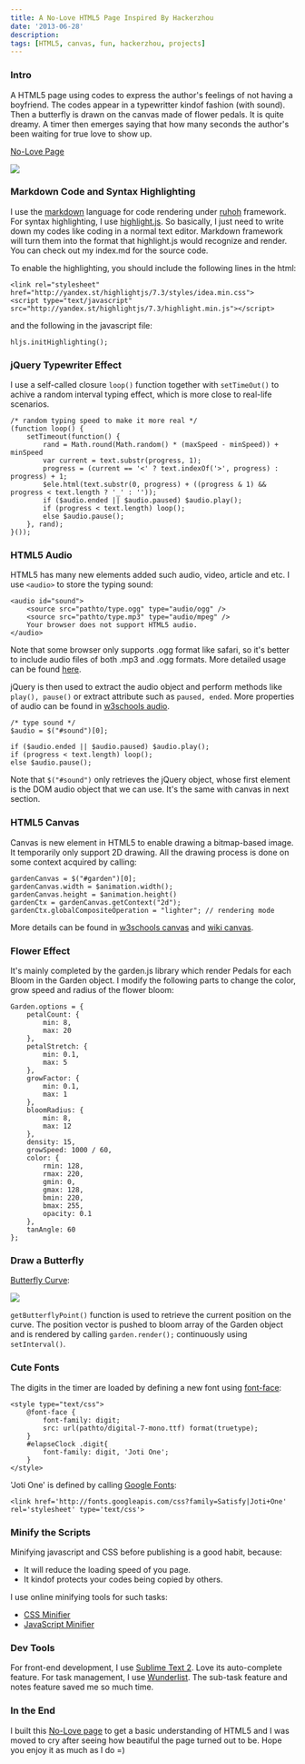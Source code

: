 ```yaml
---
title: A No-Love HTML5 Page Inspired By Hackerzhou
date: '2013-06-28'
description:
tags: [HTML5, canvas, fun, hackerzhou, projects]
---
```

### Intro

A HTML5 page using codes to express the author's feelings of not having a boyfriend. The codes appear in a typewritter kindof fashion (with sound). Then a butterfly is drawn on the canvas made of flower pedals. It is quite dreamy. A timer then emerges saying that how many seconds the author's been waiting for true love to show up.

<i class="icon-eye-open"></i> [No-Love Page][0]

[<img src="{{urls.media}}/nolove-screenshot.png" class="img-polaroid">][0]

### Markdown Code and Syntax Highlighting

I use the [markdown][1] language for code rendering under [ruhoh][2] framework. For syntax highlighting, I use [highlight.js][3]. So basically, I just need to write down my codes like coding in a normal text editor. Markdown framework will turn them into the format that highlight.js would recognize and render. You can check out my index.md for the source code.

To enable the highlighting, you should include the following lines in the html:
	
	<link rel="stylesheet" href="http://yandex.st/highlightjs/7.3/styles/idea.min.css">
	<script type="text/javascript" src="http://yandex.st/highlightjs/7.3/highlight.min.js"></script>

and the following in the javascript file:
	
	hljs.initHighlighting();


### jQuery Typewriter Effect

I use a self-called closure <code>loop()</code> function together with <code>setTimeOut()</code> to achive a random interval typing effect, which is more close to real-life scenarios.

	/* random typing speed to make it more real */
	(function loop() {
	    setTimeout(function() {
	    	rand = Math.round(Math.random() * (maxSpeed - minSpeed)) + minSpeed
			var current = text.substr(progress, 1);
			progress = (current == '<' ? text.indexOf('>', progress) : progress) + 1;
			$ele.html(text.substr(0, progress) + ((progress & 1) && progress < text.length ? '_' : ''));
			if ($audio.ended || $audio.paused) $audio.play();
			if (progress < text.length) loop();  
			else $audio.pause();
	    }, rand);
	}());

### HTML5 Audio

HTML5 has many new elements added such audio, video, article and etc. I use <code>&lt;audio&gt;</code> to store the typing sound:
	
	<audio id="sound">
	    <source src="pathto/type.ogg" type="audio/ogg" />
	    <source src="pathto/type.mp3" type="audio/mpeg" />
	    Your browser does not support HTML5 audio.
	</audio>

Note that some browser only supports .ogg format like safari, so it's better to include audio files of both .mp3 and .ogg formats. More detailed usage can be found [here][4].

jQuery is then used to extract the audio object and perform methods like <code>play(), pause()</code> or extract attribute such as <code>paused, ended</code>. More properties of audio can be found in [w3schools audio][5].

	/* type sound */
	$audio = $("#sound")[0];

	if ($audio.ended || $audio.paused) $audio.play();
	if (progress < text.length) loop();  
	else $audio.pause();

Note that <code>$("#sound")</code> only retrieves the jQuery object, whose first element is the DOM audio object that we can use. It's the same with canvas in next section.

### HTML5 Canvas

Canvas is new element in HTML5 to enable drawing a bitmap-based image. It temporarily only support 2D drawing. All the drawing process is done on some context acquired by calling:
	
	gardenCanvas = $("#garden")[0];
	gardenCanvas.width = $animation.width();
    gardenCanvas.height = $animation.height()
    gardenCtx = gardenCanvas.getContext("2d");
    gardenCtx.globalCompositeOperation = "lighter"; // rendering mode

More details can be found in [w3schools canvas][6] and [wiki canvas][7].

### Flower Effect

It's mainly completed by the garden.js library which render Pedals for each Bloom in the Garden object. I modify the following parts to change the color, grow speed and radius of the flower bloom:
	
	Garden.options = {
        petalCount: {
            min: 8,
            max: 20
        },
        petalStretch: {
            min: 0.1,
            max: 5
        },
        growFactor: {
            min: 0.1,
            max: 1
        },
        bloomRadius: {
            min: 8,
            max: 12
        },
        density: 15,
        growSpeed: 1000 / 60,
        color: {
			rmin: 128,
			rmax: 220,
			gmin: 0,
			gmax: 128,
			bmin: 220,
			bmax: 255,
            opacity: 0.1
        },
        tanAngle: 60
    };


### Draw a Butterfly

[Butterfly Curve][8]:

<img src="{{urls.media}}/butterfly.png" class="img-polaroid">

<code>getButterflyPoint()</code> function is used to retrieve the current position on the curve. The position vector is pushed to bloom array of the Garden object and is rendered by calling <code>garden.render();</code> continuously using <code>setInterval()</code>.

### Cute Fonts
The digits in the timer are loaded by defining a new font using [font-face][9]:
	
	<style type="text/css">
		@font-face {
			font-family: digit;
			src: url(pathto/digital-7-mono.ttf) format(truetype);
		}
		#elapseClock .digit{
			font-family: digit, 'Joti One';
		}
	</style>

'Joti One' is defined by calling [Google Fonts][10]:
	
	<link href='http://fonts.googleapis.com/css?family=Satisfy|Joti+One' rel='stylesheet' type='text/css'>


### Minify the Scripts

Minifying javascript and CSS before publishing is a good habit, because:
- It will reduce the loading speed of you page.
- It kindof protects your codes being copied by others.

I use online minifying tools for such tasks:
- [CSS Minifier][11]
- [JavaScript Minifier][12]

### Dev Tools

For front-end development, I use [Sublime Text 2](http://www.sublimetext.com/). Love its auto-complete feature. 
For task management, I use [Wunderlist](https://www.wunderlist.com). The sub-task feature and notes feature saved me so much time.

### In the End
I built this [No-Love page][0] to get a basic understanding of HTML5 and I was moved to cry after seeing how beautiful the page turned out to be. Hope you enjoy it as much as I do =)

[0]: {{urls.based_path}}/nolove "No Love Page"
[1]: http://daringfireball.net/projects/markdown/ "Markdown Language"
[2]: http://ruhoh.com/ "Ruhoh Static Blog Generator"
[3]: https://github.com/isagalaev/highlight.js "Highlight.js Github"
[4]: http://www.htmlgoodies.com/primers/html/article.php/3920991/HTML5-Primer-How-To-Use-the-Audio-Tag.htm "How to Use HTML5 Audio Tag"
[5]: http://www.w3schools.com/html/html5_audio.asp "HTML5 Audio Properties"
[6]: http://www.w3schools.com/html/html5_canvas.asp "HTML5 Canvas Properties"
[7]: http://en.wikipedia.org/wiki/Canvas_element "HTML5 Canvas Wiki"
[8]: http://www.geometryatlas.com/entries/321 "Butterfly Curve"
[9]: http://www.w3schools.com/cssref/css3_pr_font-face_rule.asp "font-face Properties"
[10]: http://www.google.com/fonts/ "Google Fonts"
[11]: http://cssminifier.com/ "CSS Minifier"
[12]: http://javascript-minifier.com/ "JavaScript Minifier"


